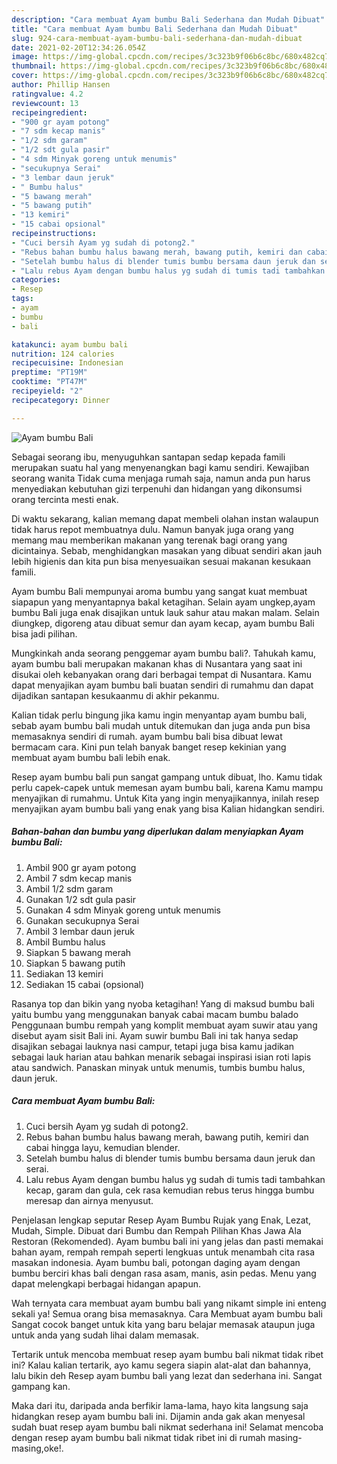 ```yaml
---
description: "Cara membuat Ayam bumbu Bali Sederhana dan Mudah Dibuat"
title: "Cara membuat Ayam bumbu Bali Sederhana dan Mudah Dibuat"
slug: 924-cara-membuat-ayam-bumbu-bali-sederhana-dan-mudah-dibuat
date: 2021-02-20T12:34:26.054Z
image: https://img-global.cpcdn.com/recipes/3c323b9f06b6c8bc/680x482cq70/ayam-bumbu-bali-foto-resep-utama.jpg
thumbnail: https://img-global.cpcdn.com/recipes/3c323b9f06b6c8bc/680x482cq70/ayam-bumbu-bali-foto-resep-utama.jpg
cover: https://img-global.cpcdn.com/recipes/3c323b9f06b6c8bc/680x482cq70/ayam-bumbu-bali-foto-resep-utama.jpg
author: Phillip Hansen
ratingvalue: 4.2
reviewcount: 13
recipeingredient:
- "900 gr ayam potong"
- "7 sdm kecap manis"
- "1/2 sdm garam"
- "1/2 sdt gula pasir"
- "4 sdm Minyak goreng untuk menumis"
- "secukupnya Serai"
- "3 lembar daun jeruk"
- " Bumbu halus"
- "5 bawang merah"
- "5 bawang putih"
- "13 kemiri"
- "15 cabai opsional"
recipeinstructions:
- "Cuci bersih Ayam yg sudah di potong2."
- "Rebus bahan bumbu halus bawang merah, bawang putih, kemiri dan cabai hingga layu, kemudian blender."
- "Setelah bumbu halus di blender tumis bumbu bersama daun jeruk dan serai."
- "Lalu rebus Ayam dengan bumbu halus yg sudah di tumis tadi tambahkan kecap, garam dan gula, cek rasa kemudian rebus terus hingga bumbu meresap dan airnya menyusut."
categories:
- Resep
tags:
- ayam
- bumbu
- bali

katakunci: ayam bumbu bali 
nutrition: 124 calories
recipecuisine: Indonesian
preptime: "PT19M"
cooktime: "PT47M"
recipeyield: "2"
recipecategory: Dinner

---
```



![Ayam bumbu Bali](https://img-global.cpcdn.com/recipes/3c323b9f06b6c8bc/680x482cq70/ayam-bumbu-bali-foto-resep-utama.jpg)

Sebagai seorang ibu, menyuguhkan santapan sedap kepada famili merupakan suatu hal yang menyenangkan bagi kamu sendiri. Kewajiban seorang  wanita Tidak cuma menjaga rumah saja, namun anda pun harus menyediakan kebutuhan gizi terpenuhi dan hidangan yang dikonsumsi orang tercinta mesti enak.

Di waktu  sekarang, kalian memang dapat membeli olahan instan walaupun tidak harus repot membuatnya dulu. Namun banyak juga orang yang memang mau memberikan makanan yang terenak bagi orang yang dicintainya. Sebab, menghidangkan masakan yang dibuat sendiri akan jauh lebih higienis dan kita pun bisa menyesuaikan sesuai makanan kesukaan famili. 

Ayam bumbu Bali mempunyai aroma bumbu yang sangat kuat membuat siapapun yang menyantapnya bakal ketagihan. Selain ayam ungkep,ayam bumbu Bali juga enak disajikan untuk lauk sahur atau makan malam. Selain diungkep, digoreng atau dibuat semur dan ayam kecap, ayam bumbu Bali bisa jadi pilihan.

Mungkinkah anda seorang penggemar ayam bumbu bali?. Tahukah kamu, ayam bumbu bali merupakan makanan khas di Nusantara yang saat ini disukai oleh kebanyakan orang dari berbagai tempat di Nusantara. Kamu dapat menyajikan ayam bumbu bali buatan sendiri di rumahmu dan dapat dijadikan santapan kesukaanmu di akhir pekanmu.

Kalian tidak perlu bingung jika kamu ingin menyantap ayam bumbu bali, sebab ayam bumbu bali mudah untuk ditemukan dan juga anda pun bisa memasaknya sendiri di rumah. ayam bumbu bali bisa dibuat lewat bermacam cara. Kini pun telah banyak banget resep kekinian yang membuat ayam bumbu bali lebih enak.

Resep ayam bumbu bali pun sangat gampang untuk dibuat, lho. Kamu tidak perlu capek-capek untuk memesan ayam bumbu bali, karena Kamu mampu menyajikan di rumahmu. Untuk Kita yang ingin menyajikannya, inilah resep menyajikan ayam bumbu bali yang enak yang bisa Kalian hidangkan sendiri.

<!--inarticleads1-->

##### Bahan-bahan dan bumbu yang diperlukan dalam menyiapkan Ayam bumbu Bali:

1. Ambil 900 gr ayam potong
1. Ambil 7 sdm kecap manis
1. Ambil 1/2 sdm garam
1. Gunakan 1/2 sdt gula pasir
1. Gunakan 4 sdm Minyak goreng untuk menumis
1. Gunakan secukupnya Serai
1. Ambil 3 lembar daun jeruk
1. Ambil  Bumbu halus
1. Siapkan 5 bawang merah
1. Siapkan 5 bawang putih
1. Sediakan 13 kemiri
1. Sediakan 15 cabai (opsional)


Rasanya top dan bikin yang nyoba ketagihan! Yang di maksud bumbu bali yaitu bumbu yang menggunakan banyak cabai macam bumbu balado Penggunaan bumbu rempah yang komplit membuat ayam suwir atau yang disebut ayam sisit Bali ini. Ayam suwir bumbu Bali ini tak hanya sedap disajikan sebagai lauknya nasi campur, tetapi juga bisa kamu jadikan sebagai lauk harian atau bahkan menarik sebagai inspirasi isian roti lapis atau sandwich. Panaskan minyak untuk menumis, tumbis bumbu halus, daun jeruk. 

<!--inarticleads2-->

##### Cara membuat Ayam bumbu Bali:

1. Cuci bersih Ayam yg sudah di potong2.
1. Rebus bahan bumbu halus bawang merah, bawang putih, kemiri dan cabai hingga layu, kemudian blender.
1. Setelah bumbu halus di blender tumis bumbu bersama daun jeruk dan serai.
1. Lalu rebus Ayam dengan bumbu halus yg sudah di tumis tadi tambahkan kecap, garam dan gula, cek rasa kemudian rebus terus hingga bumbu meresap dan airnya menyusut.


Penjelasan lengkap seputar Resep Ayam Bumbu Rujak yang Enak, Lezat, Mudah, Simple. Dibuat dari Bumbu dan Rempah Pilihan Khas Jawa Ala Restoran (Rekomended). Ayam bumbu bali ini yang jelas dan pasti memakai bahan ayam, rempah rempah seperti lengkuas untuk menambah cita rasa masakan indonesia. Ayam bumbu bali, potongan daging ayam dengan bumbu berciri khas bali dengan rasa asam, manis, asin pedas. Menu yang dapat melengkapi berbagai hidangan apapun. 

Wah ternyata cara membuat ayam bumbu bali yang nikamt simple ini enteng sekali ya! Semua orang bisa memasaknya. Cara Membuat ayam bumbu bali Sangat cocok banget untuk kita yang baru belajar memasak ataupun juga untuk anda yang sudah lihai dalam memasak.

Tertarik untuk mencoba membuat resep ayam bumbu bali nikmat tidak ribet ini? Kalau kalian tertarik, ayo kamu segera siapin alat-alat dan bahannya, lalu bikin deh Resep ayam bumbu bali yang lezat dan sederhana ini. Sangat gampang kan. 

Maka dari itu, daripada anda berfikir lama-lama, hayo kita langsung saja hidangkan resep ayam bumbu bali ini. Dijamin anda gak akan menyesal sudah buat resep ayam bumbu bali nikmat sederhana ini! Selamat mencoba dengan resep ayam bumbu bali nikmat tidak ribet ini di rumah masing-masing,oke!.

